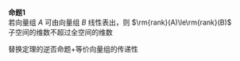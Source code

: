 **命题1**  
若向量组 $A$ 可由向量组 $B$ 线性表出，则 $\rm{rank}(A)\le\rm{rank}(B)$  
子空间的维数不超过全空间的维数  
  
替换定理的逆否命题+等价向量组的传递性  
